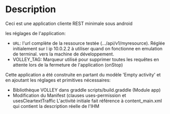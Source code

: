 # Description

Ceci est une application cliente REST minimale sous android

les réglages de l'application:
* ```URL```: l'url complète de la ressource testée (.../api/v1/myresource). 
   Réglée initialement sur l ip 10.0.2.2 à utiliser quand on fonctionne en emulation de terminal. vers la machine de développement.
* VOLLEY_TAG: Marqueur utilisé pour supprimer toutes les requêtes en attente lors de la fermeture de l'application (onStop)

Cette application a été construite en partant du modèle 'Empty activity' et en ajoutant les réglages et primitives nécessaires:
* Bibliothèque VOLLEY dans graddle scripts/build.graddle (Module app)
* Modification du Manifest (clauses uses-permission et usesCleartextTraffic
L'activité initiale fait référence à content_main.xml qui contient la description réelle de l'IHM